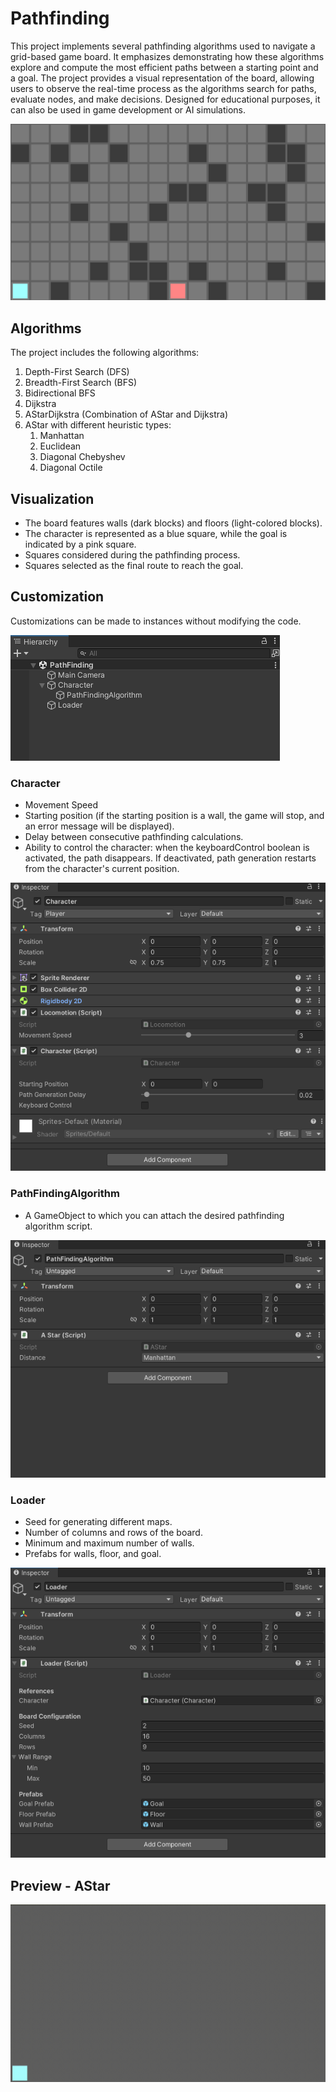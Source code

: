# Pathfinding
This project implements several pathfinding algorithms used to navigate a grid-based game board. 
It emphasizes demonstrating how these algorithms explore and compute the most efficient paths 
between a starting point and a goal. 
The project provides a visual representation of the board, allowing users to observe the real-time
process as the algorithms search for paths, evaluate nodes, and make decisions. 
Designed for educational purposes, it can also be used in game development or AI simulations.

![previewimg]

## Algorithms
The project includes the following algorithms:

1. Depth-First Search (DFS)
2. Breadth-First Search (BFS)
3. Bidirectional BFS
4. Dijkstra
5. AStarDijkstra (Combination of AStar and Dijkstra)
6. AStar with different heuristic types:
    1. Manhattan
    2. Euclidean
    3. Diagonal Chebyshev
    4. Diagonal Octile

## Visualization
- The board features walls (dark blocks) and floors (light-colored blocks).
- The character is represented as a blue square, while the goal is indicated by a pink square.
- Squares considered during the pathfinding process.
- Squares selected as the final route to reach the goal.

## Customization
Customizations can be made to instances without modifying the code.

![customization0]

### Character
- Movement Speed
- Starting position (if the starting position is a wall, the game will stop, 
and an error message will be displayed).
- Delay between consecutive pathfinding calculations.
- Ability to control the character: when the keyboardControl boolean is activated,
 the path disappears. If deactivated, path generation restarts from the character's
 current position.
 
![customization1]

### PathFindingAlgorithm
- A GameObject to which you can attach the desired pathfinding algorithm script.

![customization2]

### Loader
- Seed for generating different maps.
- Number of columns and rows of the board.
- Minimum and maximum number of walls.
- Prefabs for walls, floor, and goal.

![customization3]

## Preview - AStar
![previewgif]

[previewimg]: Images/Preview.png
[customization0]: Images/Customization0.png
[customization1]: Images/Customization1.png
[customization2]: Images/Customization2.png
[customization3]: Images/Customization3.png
[previewgif]: Images/Preview.gif